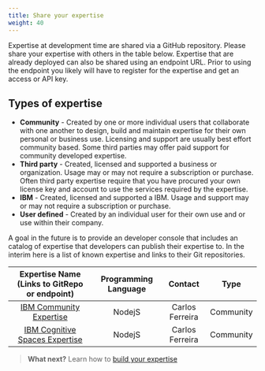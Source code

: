 ```yaml
---
title: Share your expertise
weight: 40
---
```


  Expertise at development time are shared via a GitHub repository.  Please share your  expertise with others in the table below. Expertise that are already deployed can also be shared using an endpoint URL.  Prior to using the endpoint you likely will have to register for the expertise and get an access or API key.

##  Types of expertise

  * **Community** - Created by one or more individual users that collaborate with one another to design, build and maintain expertise for their own personal or business use.  Licensing and support are usually best effort community based.   Some third parties may offer paid support for community developed expertise.
  * **Third party** - Created, licensed and supported a business or organization.  Usage may or may not require a subscription or purchase.   Often third party expertise require that you have procured your own license key and account to use the services required by the expertise.
  * **IBM** - Created, licensed and supported a IBM.  Usage and support may or may not require a subscription or purchase.
  * **User defined** - Created by an individual user for their own use and or use within their company.

  A goal in the future is to provide an developer console that includes an catalog of expertise that developers can publish their expertise to.   In the interim here is a list of known expertise and links to their Git repositories.

  | Expertise Name  (Links to GitRepo or endpoint)                     | Programming Language   | Contact    | Type         |
  |:---------------------------------------------------------------------:|:-------:|:----------:|:------------:|
  | [IBM Community Expertise]({{site.baseurl}}/broken_link)  | NodejS  | Carlos Ferreira | Community   |
  | [IBM Cognitive Spaces Expertise]({{site.baseurl}}/broken_link)  | NodejS  | Carlos Ferreira | Community   |




 > **What next?** Learn how to [build your expertise ]({{site.baseurl}}/expertise/build-expertise/)

